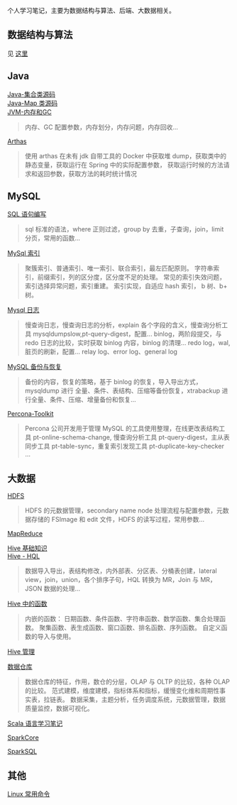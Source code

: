 个人学习笔记，主要为数据结构与算法、后端、大数据相关。



## 数据结构与算法
见 [这里](https://github.com/Janhen/dsal)

## Java
[Java-集合类源码](https://www.notion.so/janhen/Java-13de9f29afb34f34bab5ae9e604eae77)  
[Java-Map 类源码](https://www.notion.so/janhen/Java-Map-fe72eca8c00c49a39111d38dddefd92c)  
[JVM-内存和GC](https://www.notion.so/janhen/JVM-GC-a5644802b46b4d34bdf95af864a16059)  
> 内存、GC 配置参数，内存划分，内存问题，内存回收...

[Arthas](https://www.notion.so/janhen/Arthas-1874b06e2d2b45b0a9ed9412ca1ddeb1)  
> 使用 arthas 在未有 jdk 自带工具的 Docker 中获取堆 dump，获取类中的静态变量，获取运行在 Spring 中的实际配置参数，
> 获取运行时候的方法请求和返回参数，获取方法的耗时统计情况

## MySQL
[SQL 语句编写](https://www.notion.so/janhen/SQL-af130cfc54d3463ab5bd08b77d51c12d)  
> sql 标准的语法，where 正则过滤，group by 去重，子查询，join，limit 分页，常用的函数...

[MySql 索引](https://www.notion.so/janhen/MySql-f1dd30907e1d45da92351a121a441446)   
> 聚簇索引、普通索引、唯一索引、联合索引，最左匹配原则。
> 字符串索引，前缀索引，列的区分度，区分度不足的处理。
> 常见的索引失效问题，索引选择异常问题，索引重建。
> 索引实现，自适应 hash 索引， b 树、b+ 树。

[Mysql 日志](https://www.notion.so/janhen/Mysql-1f6ef9a1d4ad451db0066ed7af74cb01)  
> 慢查询日志，慢查询日志的分析，explain 各个字段的含义，慢查询分析工具 mysqldumpslow,pt-query-digest，配置...
> binlog，两阶段提交，与 redo 日志的比较，实时获取 binlog 内容，binlog 的清理...
> redo log，wal, 脏页的刷新，配置...
> relay log、error log、general log

[MySQL 备份与恢复](https://www.notion.so/janhen/MySQL-7fae8af4ddf149f1bfaa558f430c28d7)  
> 备份的内容，恢复的策略，基于 binlog 的恢复，导入导出方式，mysqldump 进行 全量、条件、表结构、压缩等备份恢复，xtrabackup 进行全量、条件、压缩、增量备份和恢复...

[Percona-Toolkit](https://www.notion.so/janhen/Percona-Toolkit-e9ea157626d24777babdaacf2babd301)  
> Percona 公司开发用于管理 MySQL 的工具使用整理，在线更改表结构工具 pt-online-schema-change, 慢查询分析工具 pt-query-digest，主从表同步工具 
> pt-table-sync，重复索引发现工具 pt-duplicate-key-checker ...

## 大数据
[HDFS](https://www.notion.so/janhen/Hadoop-HDFS-e34843132aff4d839f9ace7d3e33c53c)  
> HDFS 的元数据管理，secondary name node 处理流程与配置参数，元数据存储的 FSImage 和 edit 文件，HDFS 的读写过程，常用参数...

[MapReduce](https://www.notion.so/janhen/Hadoop-MapReduce-335e290ddadf495b9c87145ca205c07d)
  
[Hive 基础知识](https://www.notion.so/janhen/Hive-48d40c2239fc44568abc8dd340324d0f)  
[Hive - HQL](https://www.notion.so/janhen/Hive-HQL-a2e5e48a5e7743378c07c610e504ae21)  
> 数据导入导出，表结构修改，内外部表、分区表、分桶表创建，lateral view，join，union，各个排序子句，HQL 转换为 MR，Join 与 MR，JSON 数据的处理...

[Hive 中的函数](https://www.notion.so/janhen/Hive-07129ed27e8845c2b7ec7af785eea19f)  
> 内嵌的函数： 日期函数、条件函数、字符串函数、数学函数、集合处理函数。
> 聚集函数、表生成函数、窗口函数、排名函数、序列函数。
> 自定义函数的导入与使用。

[Hive 管理](https://www.notion.so/janhen/Hive-5106f099c6494252a24040383b09641b)  

[数据仓库](https://www.notion.so/janhen/9e989680fb0246b9b09cd799f5e9a5fc)  
> 数据仓库的特征，作用，数仓的分层，OLAP 与 OLTP 的比较，各种 OLAP 的比较。
> 范式建模，维度建模，指标体系和指标，缓慢变化维和周期性事实表，拉链表。
> 数据采集，主题分析，任务调度系统，元数据管理，数据质量监控，数据可视化。

[Scala 语言学习笔记](https://www.notion.so/janhen/Scala-e42fbae5e80b41fd9e9979c8cbce229b)  

[SparkCore](https://www.notion.so/janhen/SparkCore-54457ccfa35045288bb3b3689c931f68)  

[SparkSQL](https://www.notion.so/janhen/SparkSQL-5db6b2b73e474e7bbc1314f5a32ba830)  

## 其他
[Linux 常用命令](https://www.notion.so/janhen/Linux-7993a60a6636411484c0832795383d2e)  

